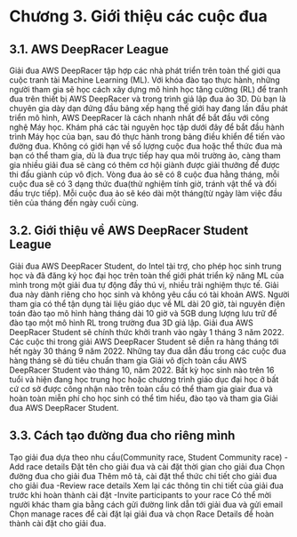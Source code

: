 # Chương 3. Giới thiệu các cuộc đua
## 3.1. AWS DeepRacer League
Giải đua AWS DeepRacer tập hợp các nhà phát triển trên toàn thế giới qua cuộc tranh tài Machine Learning (ML). Với khóa đào tạo thực hành, những người tham gia sẽ học cách xây dựng mô hình học tăng cường (RL) để tranh đua trên thiết bị AWS DeepRacer và trong trình giả lập đua ảo 3D. Dù bạn là chuyên gia dày dạn đứng đầu bảng xếp hạng thế giới hay đang lần đầu phát triển mô hình, AWS DeepRacer là cách nhanh nhất để bắt đầu với công nghệ Máy học. Khám phá các tài nguyên học tập dưới đây để bắt đầu hành trình Máy học của bạn, sau đó thực hành trong bảng điều khiển để tiến vào đường đua. Không có giới hạn về số lượng cuộc đua hoặc thể thức đua mà bạn có thể tham gia, dù là đua trực tiếp hay qua môi trường ảo, càng tham gia nhiều giải đua sẽ càng có thêm cơ hội giành được giải thưởng để được thi đấu giành cúp vô địch.
Vòng đua ảo sẽ có 8 cuộc đua hằng tháng, mỗi cuộc đua sẽ có 3 dạng thức đua(thử nghiệm tính giờ, tránh vật thể và đối đầu trực tiếp). Mỗi cuộc đua ảo sẽ kéo dài một tháng(từ ngày làm việc đầu tiên của tháng đến ngày cuối cùng.

## 3.2. Giới thiệu về AWS DeepRacer Student League
Giải đua AWS DeepRacer Student, do Intel tài trợ, cho phép học sinh trung học và đã đăng ký học đại học trên toàn thế giới phát triển kỹ năng ML của mình trong một giải đua tự động đầy thú vị, nhiều trải nghiệm thực tế. Giải đua này dành riêng cho học sinh và không yêu cầu có tài khoản AWS. Người tham gia có thể tận dụng tài liệu giáo dục về ML dài 20 giờ, tài nguyên điện toán đào tạo mô hình hàng tháng dài 10 giờ và 5GB dung lượng lưu trữ để đào tạo một mô hình RL trong trường đua 3D giả lập.
Giải đua AWS DeepRacer Student sẽ chính thức khởi tranh vào ngày 1 tháng 3 năm 2022. Các cuộc thi trong giải AWS DeepRacer Student sẽ diễn ra hàng tháng tới hết ngày 30 tháng 9 năm 2022. Những tay đua dẫn đầu trong các cuộc đua hàng tháng sẽ đủ tiêu chuẩn tham gia Giải vô địch toàn cầu AWS DeepRacer Student vào tháng 10, năm 2022.
Bất kỳ học sinh nào trên 16 tuổi và hiện đang học trung học hoặc chương trình giáo dục đại học ở bất cứ cơ sở được công nhận nào trên toàn cầu có thể tham gia giair đua và hoàn toàn miễn phí cho học sinh có thể tìm hiểu, đào tạo và tham gia Giải đua AWS DeepRacer Student.

## 3.3. Cách tạo đường đua cho riêng mình
 Tạo giải đua dựa theo nhu cầu(Community race, Student Community race)
-Add race details
Đặt tên cho giải đua và cài đặt thời gian cho giải đua
Chọn đường đua cho giải đua
Thêm mô tả, cài đặt thể thức chi tiết cho giải đua cho giải đua 
-Review race details
Xem lại các thông tin chi tiết của giải đua trước khi hoàn thành cài đặt
-Invite participants to your race
Có thể mời người khác tham gia bằng cách gửi đường link dẫn tới giải đua và gửi email
Chọn manage races để cài đặt lại giải đua và chọn Race Details để hoàn thành cài đặt cho giải đua.
